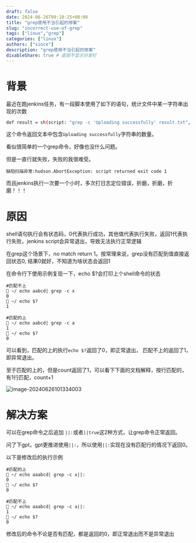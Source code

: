 ```yaml
---
draft: false
date: 2024-06-26T09:10:25+08:00
title: "grep使用不当引起的惨案"
slug: "incorrect-use-of-grep" 
tags: ["linux","grep"]
categories: ["linux"]
authors: ["since"]
description: "grep使用不当引起的惨案"
disableShare: true # 底部不显示分享栏
---
```




# 背景

最近在跑jenkins任务，有一段脚本使用了如下的语句，统计文件中某一字符串出现的次数

```sh
def result = sh(script: "grep -c 'Uploading successfully' result.txt", returnStdout: true).trim()
```



这个命令返回文本中包含`Uploading successfully`字符串的数量。

看似很简单的一个grep命令，好像也没什么问题。

但是一直行就失败，失败的我很难受。



```shell
缺陷扫描异常:hudson.AbortException: script returned exit code 1
```



而且jenkins执行一次要一个小时，多次打日志定位错误，折磨，折磨，折磨！！！



# 原因

shell语句执行会有状态码，0代表执行成功，其他值代表执行失败，返回1代表执行失败，jenkins script会异常退出，导致无法执行正常逻辑



在grep这个场景下，no match return 1。按常理来说，grep没有匹配到值直接返回状态0, 结果0就好，不知道为啥状态会返回1



在命令行下使用示例复现一下，echo $?会打印上个shell命令的状态

```shell
#匹配不上
 ~/ echo aabcd| grep -c x
0
 ~/ echo $?
1

#匹配的上
 ~/ echo aabcd| grep -c a
1
 ~/ echo $?
0
```



可以看到，匹配的上的执行`echo $?`返回了0，即正常退出， 匹配不上的返回了1，即异常退出。



至于匹配的上的，但是count返回了1，可以看下下面的文档解释，按行匹配的，有1行匹配，count+1

![image-20240626101334003](https://cdn.jsdelivr.net/gh/thend03/mdPic/picGo/202406261013045.png)



# 解决方案

可以在grep命令之后追加 `||:`或者`||true`这2种方式，让grep命令正常返回。



问了下gpt，gpt更推进使用`||:`，所以使用`||:`实现在没有匹配行的情况下返回0。



以下是修改后的执行示例

```shell
#匹配的上
 ~/ echo aaabcd| grep -c x||:
0
 ~/ echo $?
0

#匹配不上
 ~/ echo aaabcd| grep -c a||:
1
 ~/ echo $?
0
```

修改后的命令不论是否有匹配，都是返回的0，即正常退出而不是异常退出

